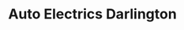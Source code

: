 ---
title: "Auto Electrics Darlington"
url: /darlington/auto-electrics-darlington/
shop: car repair
---